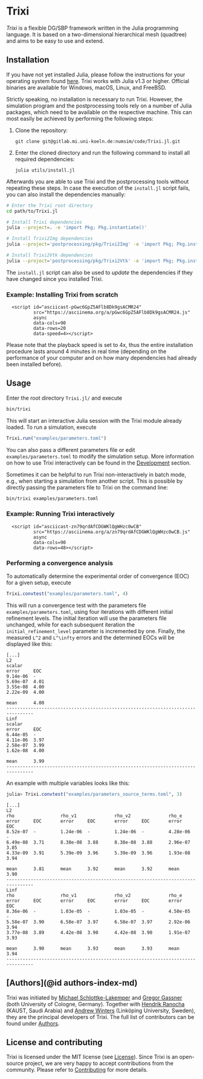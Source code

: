 # Trixi

*Trixi* is a flexible DG/SBP framework written in the Julia programming
language. It is based on a two-dimensional hierarchical mesh (quadtree) and aims
to be easy to use and extend.


## Installation
If you have not yet installed Julia, please follow the instructions for your
operating system found [here](https://julialang.org/downloads/platform/). Trixi
works with Julia v1.3 or higher.
Official binaries are available for Windows, macOS, Linux, and FreeBSD.

Strictly speaking, no installation is necessary to run Trixi. However, the
simulation program and the postprocessing tools rely on a number of Julia
packages, which need to be available on the respective machine. This can most
easily be achieved by performing the following steps:

  1. Clone the repository:
     ```
     git clone git@gitlab.mi.uni-koeln.de:numsim/code/Trixi.jl.git
     ```
  2. Enter the cloned directory and run the following command to install all
     required dependencies:
     ```
     julia utils/install.jl
     ```

Afterwards you are able to use Trixi and the postprocessing tools without
repeating these steps. In case the execution of the `install.jl` script fails,
you can also install the dependencies manually:
```bash
# Enter the Trixi root directory
cd path/to/Trixi.jl

# Install Trixi dependencies
julia --project=. -e 'import Pkg; Pkg.instantiate()'

# Install Trixi2Img dependencies
julia --project='postprocessing/pkg/Trixi2Img' -e 'import Pkg; Pkg.instantiate()'

# Install Trixi2Vtk dependencies
julia --project='postprocessing/pkg/Trixi2Vtk' -e 'import Pkg; Pkg.instantiate()'
```
The `install.jl` script can also be used to *update* the dependencies if they have
changed since you installed Trixi.

### Example: Installing Trixi from scratch
```@raw html
  <script id="asciicast-pGwc6GpZ5AFlb8Dk9gsACMR24"
          src="https://asciinema.org/a/pGwc6GpZ5AFlb8Dk9gsACMR24.js"
          async
          data-cols=90
          data-rows=20
          data-speed=4></script>
```
Please note that the playback speed is set to 4x, thus the entire installation
procedure lasts around 4 minutes in real time (depending on the performance of
your computer and on how many dependencies had already been installed before).


## Usage
Enter the root directory `Trixi.jl/` and execute
```bash
bin/trixi
```
This will start an interactive Julia session with the Trixi module already
loaded. To run a simulation, execute
```julia
Trixi.run("examples/parameters.toml")
```
You can also pass a different parameters file or edit `examples/parameters.toml` to
modify the simulation setup.
More information on how to use Trixi interactively can be found in the
[Development](@ref) section.

Sometimes it can be helpful to run Trixi non-interactively in batch mode, e.g., when starting
a simulation from another script. This is possible by directly passing the
parameters file to Trixi on the command line:
```bash
bin/trixi examples/parameters.toml
```

### Example: Running Trixi interactively
```@raw html
  <script id="asciicast-zn79qrdAfCDGWKlQgWHzc0wCB"
          src="https://asciinema.org/a/zn79qrdAfCDGWKlQgWHzc0wCB.js"
          async
          data-cols=90
          data-rows=48></script>
```

### Performing a convergence analysis
To automatically determine the experimental order of convergence (EOC) for a
given setup, execute
```julia
Trixi.convtest("examples/parameters.toml", 4)
```
This will run a convergence test with the parameters file `examples/parameters.toml`,
using four iterations with different initial refinement levels. The initial
iteration will use the parameters file unchanged, while for each subsequent
iteration the `initial_refinement_level` parameter is incremented by one.
Finally, the measured ``L^2`` and ``L^\infty`` errors and the determined EOCs
will be displayed like this:
```
[...]
L2
scalar
error     EOC
9.14e-06  -
5.69e-07  4.01
3.55e-08  4.00
2.22e-09  4.00

mean      4.00
--------------------------------------------------------------------------------
Linf
scalar
error     EOC
6.44e-05  -
4.11e-06  3.97
2.58e-07  3.99
1.62e-08  4.00

mean      3.99
--------------------------------------------------------------------------------
```

An example with multiple variables looks like this:
```julia
julia> Trixi.convtest("examples/parameters_source_terms.toml", 3)
```
```
[...]
L2
rho                 rho_v1              rho_v2              rho_e
error     EOC       error     EOC       error     EOC       error     EOC
8.52e-07  -         1.24e-06  -         1.24e-06  -         4.28e-06  -
6.49e-08  3.71      8.38e-08  3.88      8.38e-08  3.88      2.96e-07  3.85      
4.33e-09  3.91      5.39e-09  3.96      5.39e-09  3.96      1.93e-08  3.94

mean      3.81      mean      3.92      mean      3.92      mean      3.90
--------------------------------------------------------------------------------
Linf
rho                 rho_v1              rho_v2              rho_e
error     EOC       error     EOC       error     EOC       error     EOC       
8.36e-06  -         1.03e-05  -         1.03e-05  -         4.50e-05  -
5.58e-07  3.90      6.58e-07  3.97      6.58e-07  3.97      2.92e-06  3.94
3.77e-08  3.89      4.42e-08  3.90      4.42e-08  3.90      1.91e-07  3.93

mean      3.90      mean      3.93      mean      3.93      mean      3.94
--------------------------------------------------------------------------------
```

## [Authors](@id authors-index-md)
Trixi was initiated by [Michael
Schlottke-Lakemper](https://www.mi.uni-koeln.de/NumSim/schlottke-lakemper) and
[Gregor Gassner](https://www.mi.uni-koeln.de/NumSim/gregor-gassner) (both
University of Cologne, Germany). Together with [Hendrik Ranocha](https://ranocha.de)
(KAUST, Saudi Arabia) and [Andrew Winters](https://liu.se/en/employee/andwi94)
(Linköping University, Sweden), they are the principal developers of Trixi.
The full list of contributors can be found under [Authors](@ref).


## License and contributing
Trixi is licensed under the MIT license (see [License](@ref)). Since Trixi is
an open-source project, we are very happy to accept contributions from the
community. Please refer to [Contributing](@ref) for more details.
